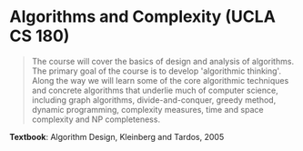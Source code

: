 # Algorithms and Complexity (UCLA CS 180)

> The course will cover the basics of design and analysis of algorithms. The primary goal of the course is to develop 'algorithmic thinking'. Along the way we will learn some of the core algorithmic techniques and concrete algorithms that underlie much of computer science, including graph algorithms, divide-and-conquer, greedy method, dynamic programming, complexity measures, time and space complexity and NP completeness.

**Textbook**: Algorithm Design, Kleinberg and Tardos, 2005
